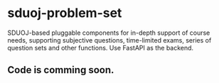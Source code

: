 # sduoj-problem-set
SDUOJ-based pluggable components for in-depth support of course needs, supporting subjective questions, time-limited exams, series of question sets and other functions. Use FastAPI as the backend.


## Code is comming soon.
